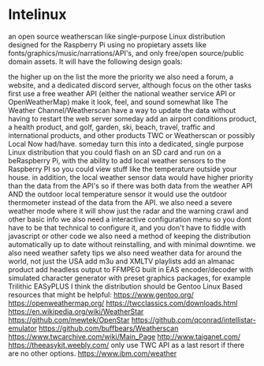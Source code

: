 # Intelinux
an open source weatherscan like single-purpose Linux distribution designed for the Raspberry Pi using no propietary assets like fonts/graphics/music/narrations/API's, and only free/open source/public domain assets. It will have the following design goals:

the higher up on the list the more the priority
 we also need a forum, a website, and a dedicated discord server, although focus on the other tasks first
use a free weather API (either the national weather service API or OpenWeatherMap)
 make it look, feel, and sound somewhat like The Weather Channel/Weatherscan
 have a way to update the data without having to restart the web server
 someday add an airport conditions product, a health product, and golf, garden, ski, beach, travel, traffic and international products, and other products TWC or Weatherscan or possibly Local Now had/have.
someday turn this into a dedicated, single purpose Linux distribution that you could flash on an SD card and run on a beRaspberry Pi, with the ability to add local weather sensors to the Raspberry PI so you could view stuff like the temperature outside your house. in addition, the local  weather sensor data would have higher priority than the data from the API's so if there was both data from the weather API  AND the outdoor local temperature sensor it would use the outdoor thermometer instead of the data from the API.
we also need a severe weather mode where it will show just the radar and the warning crawl and other basic info
we also need a interactive configuration menu so you dont have to be that technical to configure it, and you don't have to fiddle with javascript or other code
we also need a method of keeping the distribution automatically up to date without reinstalling, and with minimal downtime.
we also need weather safety tips
we also need weather data for around the world, not just the USA
add m3u and XMLTV playlists
add an almanac product
add headless output to FFMPEG
built in EAS encoder/decoder with simulated character generator with preset graphics packages, for example Trilithic EASyPLUS
I think the distribution should be Gentoo Linux Based
resources that might be helpful:
https://www.gentoo.org/
https://openweathermap.org/
https://twcclassics.com/downloads.html
https://en.wikipedia.org/wiki/WeatherStar
https://github.com/mewtek/OpenStar
https://github.com/qconrad/intellistar-emulator
https://github.com/buffbears/Weatherscan
https://www.twcarchive.com/wiki/Main_Page
http://www.taiganet.com/
https://theeasykit.weebly.com/
only use TWC API as a last resort if there are no other options. https://www.ibm.com/weather
